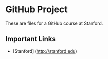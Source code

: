 GitHub Project
==========================

These are files for a GitHub course at Stanford.

Important Links
--------------------------
* [Stanford] (http://stanford.edu)
